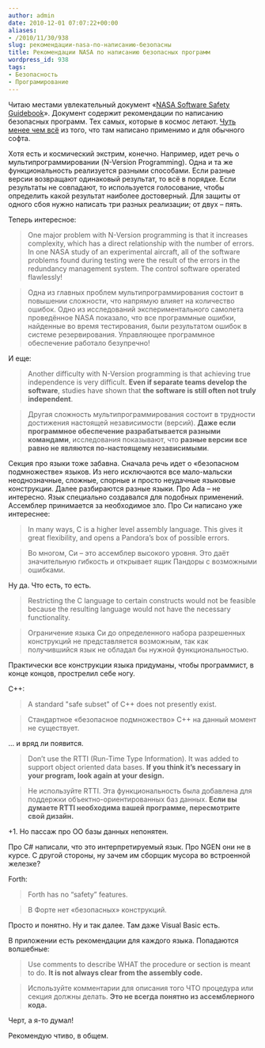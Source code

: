 ```yaml
---
author: admin
date: 2010-12-01 07:07:22+00:00
aliases:
- /2010/11/30/938
slug: рекомендации-nasa-по-написанию-безопасны
title: Рекомендации NASA по написанию безопасных программ
wordpress_id: 938
tags:
- Безопасность
- Програмирование
---
```


Читаю местами увлекательный документ «[NASA Software Safety Guidebook](http://www.hq.nasa.gov/office/codeq/doctree/871913.pdf)». Документ содержит рекомендации по написанию безопасных программ. Тех самых, которые в космос летают. [Чуть менее чем всё](http://lurkmore.ru/%D0%A7%D1%83%D1%82%D1%8C_%D0%B1%D0%BE%D0%BB%D0%B5%D0%B5_%D1%87%D0%B5%D0%BC) из того, что там написано применимо и для обычного софта. 

Хотя есть и космический экстрим, конечно. Например, идет речь о мультипрограммировании (N-Version Programming). Одна и та же функциональность реализуется разными способами. Если разные версии возвращают одинаковый результат, то всё в порядке. Если результаты не совпадают, то используется голосование, чтобы определить какой результат наиболее достоверный. Для защиты от одного сбоя нужно написать три разных реализации; от двух – пять.

Теперь интересное:

> One major problem with N-Version programming is that it increases complexity, which has a direct relationship with the number of errors. In one NASA study of an experimental aircraft, all of the software problems found during testing were the result of the errors in the redundancy management system. The control software operated flawlessly!

> Одна из главных проблем мультипрограммирования состоит в повышении сложности, что напрямую влияет на количество ошибок. Одно из исследований экспериментального самолета проведённое NASA показало, что все программные ошибки, найденные во время тестирования, были результатом ошибок в системе резервирования. Управляющее программное обеспечение работало безупречно!

И еще:

> Another difficulty with N-Version programming is that achieving true independence is very difficult. **Even if separate teams develop the software**, studies have shown that **the software is still often not truly independent**.

> Другая сложность мультипрограммирования состоит в трудности достижения настоящей независимости (версий). **Даже если программное обеспечение разрабатывается разными командами**, исследования показывают, что **разные версии все равно не являются по-настоящему независимыми**.

Секция про языки тоже забавна. Сначала речь идет о «безопасном подмножестве» языков. Из него исключаются все мало-мальски неоднозначные, сложные, спорные и просто неудачные языковые конструкции. Далее разбираются разные языки. Про Ada – не интересно. Язык специально создавался для подобных применений. Ассемблер принимается за необходимое зло. Про Си написано уже интереснее:

> In many ways, C is a higher level assembly language. This gives it great flexibility, and opens a Pandora’s box of possible errors.

> Во многом, Си – это ассемблер высокого уровня. Это даёт значительную гибкость и открывает ящик Пандоры с возможными ошибками.

Ну да. Что есть, то есть.

> Restricting the C language to certain constructs would not be feasible because the resulting language would not have the necessary functionality.

> Ограничение языка Си до определенного набора разрешенных конструкций не представляется возможным, так как получившийся язык не обладал бы нужной функциональностью.

Практически все конструкции языка придуманы, чтобы программист, в конце концов, прострелил себе ногу.

С++:

> A standard "safe subset" of C++ does not presently exist.

> Стандартное «безопасное подмножество» C++ на данный момент не существует.

… и вряд ли появится.

> Don’t use the RTTI (Run-Time Type Information). It was added to support object oriented data bases. **If you think it’s necessary in your program, look again at your design.**

> Не используйте RTTI. Эта функциональность была добавлена для поддержки объектно-ориентированных баз данных. **Если вы думаете RTTI необходима вашей программе, пересмотрите свой дизайн.**

+1. Но пассаж про ОО базы данных непонятен.

Про C# написали, что это интерпретируемый язык. Про NGEN они не в курсе. С другой стороны, ну зачем им сборщик мусора во встроенной железке?

Forth:

> Forth has no “safety” features.

> В Форте нет «безопасных» конструкций.

Просто и понятно. Ну и так далее. Там даже Visual Basic есть. 

В приложении есть рекомендации для каждого языка. Попадаются волшебные:

> Use comments to describe WHAT the procedure or section is meant to do. **It is not always clear from the assembly code.**

> Используйте комментарии для описания того ЧТО процедура или секция должны делать. **Это не всегда понятно из ассемблерного кода.**

Черт, а я-то думал!

Рекомендую чтиво, в общем. 

